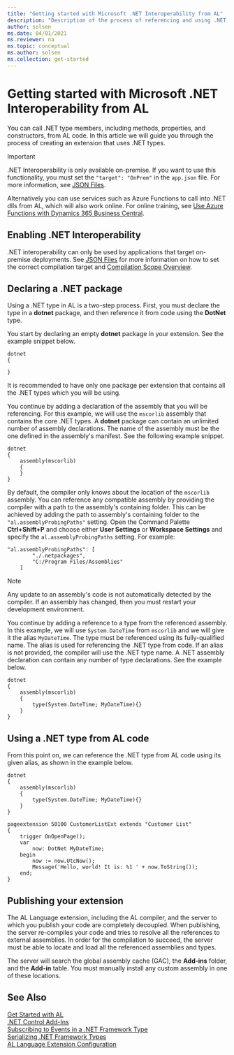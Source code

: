 ```yaml
---
title: "Getting started with Microsoft .NET Interoperability from AL"
description: "Description of the process of referencing and using .NET types"
author: solsen
ms.date: 04/01/2021
ms.reviewer: na
ms.topic: conceptual
ms.author: solsen
ms.collection: get-started
---
```


# Getting started with Microsoft .NET Interoperability from AL

You can call .NET type members, including methods, properties, and constructors, from AL code. In this article we will guide you through the process of creating an extension that uses .NET types.

> [!IMPORTANT]  
> .NET Interoperability is only available on-premise. If you want to use this functionality, you must set the `"target": "OnPrem"` in the `app.json` file. For more information, see [JSON Files](devenv-json-files.md#appjson-file). 
> 
> Alternatively you can use services such as Azure Functions to call into .NET dlls from AL, which will also work online. For online training, see [Use Azure Functions with Dynamics 365 Business Central](/learn/modules/use-azure-functions/).

## Enabling .NET Interoperability

.NET interoperability can only be used by applications that target on-premise deployments. See [JSON Files](devenv-json-files.md#appjson-file) for more information on how to set the correct compilation target and [Compilation Scope Overview](devenv-compilation-scope-overview.md).

## Declaring a .NET package

Using a .NET type in AL is a two-step process. First, you must declare the type in a **dotnet** package, and then reference it from code using the **DotNet** type.

You start by declaring an empty **dotnet** package in your extension. See the example snippet below.

```AL
dotnet
{
    
}
```

It is recommended to have only one package per extension that contains all the .NET types which you will be using.

You continue by adding a declaration of the assembly that you will be referencing. For this example, we will use the `mscorlib` assembly that contains the core .NET types. A **dotnet** package can contain an unlimited number of assembly declarations. The name of the assembly must be the one defined in the assembly's manifest. See the following example snippet.


```AL
dotnet
{    
    assembly(mscorlib)
    {
    }
}
```

By default, the compiler only knows about the location of the `mscorlib` assembly. You can reference any compatible assembly by providing the compiler with a path to the assembly's containing folder. This can be achieved by adding the path to assembly's containing folder to the `"al.assemblyProbingPaths"` setting. Open the Command Palette **Ctrl+Shift+P** and choose either **User Settings** or **Workspace Settings** and specify the `al.assemblyProbingPaths` setting. For example:

```AL
"al.assemblyProbingPaths": [
        "./.netpackages",
        "C:/Program Files/Assemblies"
    ]
```

> [!NOTE]  
> Any update to an assembly's code is not automatically detected by the compiler. If an assembly has changed, then you must restart your development environment.

You continue by adding a reference to a type from the referenced assembly. In this example, we will use `System.DateTime` from `mscorlib` and we will give it the alias `MyDateTime`. The type must be referenced using its fully-qualified name. The alias is used for referencing the .NET type from code. If an alias is not provided, the compiler will use the .NET type name. A .NET assembly declaration can contain any number of type declarations. See the example below.

```AL
dotnet
{
    assembly(mscorlib)
    {
        type(System.DateTime; MyDateTime){}
    }
}
```

## Using a .NET type from AL code
From this point on, we can reference the .NET type from AL code using its given alias, as shown in the example below.

```AL
dotnet
{
    assembly(mscorlib)
    {
        type(System.DateTime; MyDateTime){}
    }
}

pageextension 50100 CustomerListExt extends "Customer List"
{
    trigger OnOpenPage();
    var
        now: DotNet MyDateTime;
    begin
        now := now.UtcNow();
        Message('Hello, world! It is: %1 ' + now.ToString());
    end;
}
```

## Publishing your extension
The AL Language extension, including the AL compiler, and the server to which you publish your code are completely decoupled.
When publishing, the server re-compiles your code and tries to resolve all the references to external assemblies. In order for the compilation to succeed, the server must be able to locate and load all the referenced assemblies and types.

The server will search the global assembly cache (GAC), the **Add-ins** folder, and the **Add-in** table. You must manually install any custom assembly in one of these locations.

## See Also
[Get Started with AL](devenv-get-started.md)  
[.NET Control Add-Ins](devenv-dotnet-controladdins.md)        
[Subscribing to Events in a .NET Framework Type](devenv-dotnet-subscribe-to-events.md)     
[Serializing .NET Framework Types](devenv-dotnet-serializing-dotnetframework-types.md)  
[AL Language Extension Configuration](devenv-al-extension-configuration.md)  

